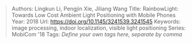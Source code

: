 > Authors: Lingkun Li, Pengjin Xie, Jiliang Wang
> Title: RainbowLight: Towards Low Cost Ambient Light Positioning with Mobile Phones
> Year: 2018
> Url: https://doi.org/10.1145/3241539.3241545
> Keywords: image processing, indoor localization, visible light positioning
> Series: MobiCom '18
> Tags: *Define your own tags here, separate by comma*